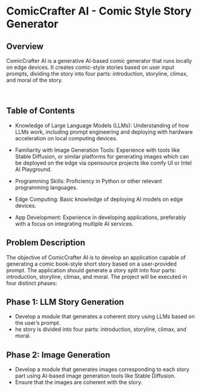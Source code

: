 # ComicCrafter AI - Comic Style Story Generator

## Overview
<p>ComicCrafter AI is a generative AI-based comic generator that runs locally on edge devices. It creates comic-style stories based on user input prompts, dividing the story into four parts: introduction, storyline, climax, and moral of the story.</p><br/>

## Table of Contents
<ul> <li><p>Knowledge of Large Language Models (LLMs): Understanding of how LLMs work, including
prompt engineering and deploying with hardware acceleration on local computing
devices.</p></li>
<li><p>Familiarity with Image Generation Tools: Experience with tools like Stable Diffusion, or
similar platforms for generating images which can be deployed on the edge via
opensource projects like comfy UI or Intel AI Playground.</p></li>
<li><p>Programming Skills: Proficiency in Python or other relevant programming languages.</p></li>
<li><p>Edge Computing: Basic knowledge of deploying AI models on edge devices.</p></li>
  <li><p>App Development: Experience in developing applications, preferably with a focus on
integrating multiple AI services.
</p></li>
</ul>

## Problem Description

<p>The objective of ComicCrafter AI is to develop an application capable of generating a comic book-style short story based on a user-provided prompt. The application should generate a story split into four parts: introduction, storyline, climax, and moral. The project will be executed in four distinct phases:</p>

## Phase 1: LLM Story Generation

<ul>
  <li>Develop a module that generates a coherent story using LLMs based on the user’s prompt.</li>
  <li>he story is divided into four parts: introduction, storyline, climax, and moral.</li>
</ul>

## Phase 2: Image Generation

<ul>
  <li>Develop a module that generates images corresponding to each story part using AI-based image generation tools like Stable Diffusion.</li>
  <li>Ensure that the images are coherent with the story.</li>
</ul>




